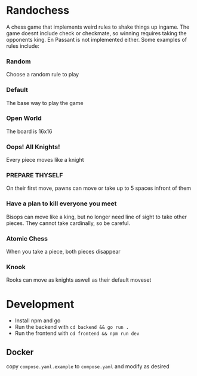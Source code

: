 # Randochess

A chess game that implements weird rules to shake things up ingame. The game doesnt include check or checkmate, so winning requires taking the opponents king. En Passant is not implemented either. Some examples of rules include:

### Random
Choose a random rule to play

### Default
The base way to play the game

### Open World
The board is 16x16

### Oops! All Knights!
Every piece moves like a knight

### PREPARE THYSELF
On their first move, pawns can move or take up to 5 spaces infront of them

### Have a plan to kill everyone you meet
Bisops can move like a king, but no longer need line of sight to take other pieces. They cannot take cardinally, so be careful.

### Atomic Chess
When you take a piece, both pieces disappear

### Knook
Rooks can move as knights aswell as their default moveset

# Development
* Install npm and go
* Run the backend with `cd backend && go run .`
* Run the frontend with `cd frontend && npm run dev`

## Docker
copy `compose.yaml.example` to `compose.yaml` and modify as desired